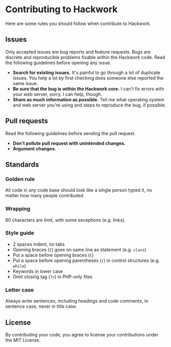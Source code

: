 # Contributing to Hackwork

Here are some rules you should follow when contribute to Hackwork.

## Issues

Only accepted issues are bug reports and feature requests. Bugs are discrete
and reproducible problems fixable within the Hackwork code. Read the following
guidelines before opening any issue.

- **Search for existing issues.** It's painful to go through a lot of duplicate
  issues. You help a lot by first checking does someone else reported the same
  issue.
- **Be sure that the bug is within the Hackwork core.** I can't fix errors with
  your web server, sorry. I can help, though.
- **Share as much information as possible.** Tell me what operating system and
  web server you're using and steps to reproduce the bug, if possible.

## Pull requests

Read the following guidelines before sending the pull request.

- **Don't pollute pull request with unintended changes.**
- **Argument changes.**

## Standards

### Golden rule

All code in any code base should look like a single person typed it, no
matter how many people contributed.

### Wrapping

80 characters are limit, with some exceptions (e.g. links).

### Style guide

- 2 spaces indent, no tabs
- Opening braces (`{`) goes on same line as statement (e.g. `class`)
- Put a space before opening braces (`{`)
- Put a space before opening parentheses (`(`) in control structures (e.g.
  `while`)
- Keywords in lower case
- Omit closing tag (`?>`) in PHP-only files

### Letter case

Always write sentences, including headings and code comments, in sentence case,
never in title case.

## License

By contributing your code, you agree to license your contributions under the
MIT License.
